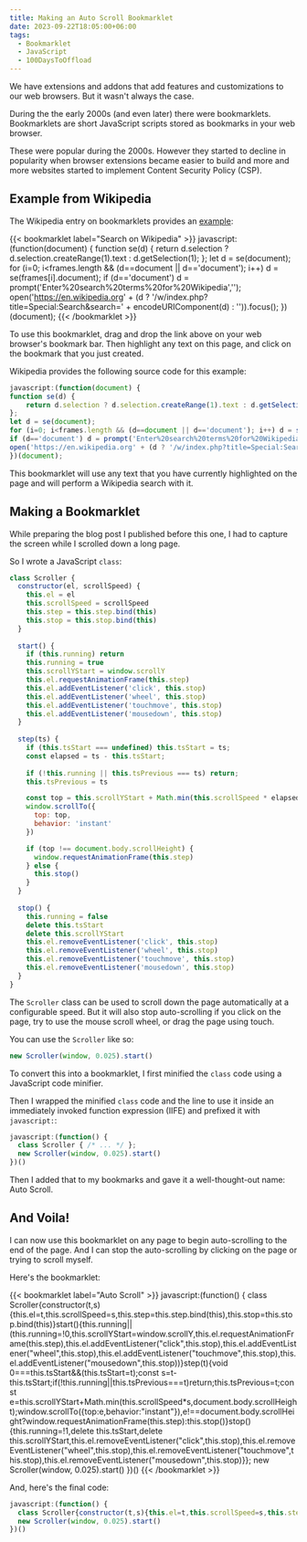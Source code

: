 ```yaml
---
title: Making an Auto Scroll Bookmarklet
date: 2023-09-22T18:05:00+06:00
tags:
  - Bookmarklet
  - JavaScript
  - 100DaysToOffload
---
```


We have extensions and addons that add features and customizations to our web browsers. But it wasn't always the case.

During the the early 2000s (and even later) there were bookmarklets. Bookmarklets are short JavaScript scripts stored as bookmarks in your web browser.

These were popular during the 2000s. However they started to decline in popularity when browser extensions became easier to build and more and more websites started to implement Content Security Policy (CSP).

## Example from Wikipedia

The Wikipedia entry on bookmarklets provides an [example](https://en.wikipedia.org/wiki/Bookmarklet#Example):

{{< bookmarklet label="Search on Wikipedia" >}}
javascript:(function(document) {
function se(d) {
    return d.selection ? d.selection.createRange(1).text : d.getSelection(1);
}; 
let d = se(document); 
for (i=0; i<frames.length && (d==document || d=='document'); i++) d = se(frames[i].document); 
if (d=='document') d = prompt('Enter%20search%20terms%20for%20Wikipedia',''); 
open('https://en.wikipedia.org' + (d ? '/w/index.php?title=Special:Search&search=' + encodeURIComponent(d) : '')).focus();
})(document);
{{< /bookmarklet >}}

To use this bookmarklet, drag and drop the link above on your web browser's bookmark bar. Then highlight any text on this page, and click on the bookmark that you just created.

Wikipedia provides the following source code for this example:

``` js
javascript:(function(document) {
function se(d) {
    return d.selection ? d.selection.createRange(1).text : d.getSelection(1);
}; 
let d = se(document); 
for (i=0; i<frames.length && (d==document || d=='document'); i++) d = se(frames[i].document); 
if (d=='document') d = prompt('Enter%20search%20terms%20for%20Wikipedia',''); 
open('https://en.wikipedia.org' + (d ? '/w/index.php?title=Special:Search&search=' + encodeURIComponent(d) : '')).focus();
})(document);
```

This bookmarklet will use any text that you have currently highlighted on the page and will perform a Wikipedia search with it.

## Making a Bookmarklet

While preparing the blog post I published before this one, I had to capture the screen while I scrolled down a long page.

So I wrote a JavaScript `class`:

``` js
class Scroller {
  constructor(el, scrollSpeed) {
    this.el = el
    this.scrollSpeed = scrollSpeed
    this.step = this.step.bind(this)
    this.stop = this.stop.bind(this)
  }
  
  start() {
    if (this.running) return
    this.running = true
    this.scrollYStart = window.scrollY
    this.el.requestAnimationFrame(this.step)
    this.el.addEventListener('click', this.stop)
    this.el.addEventListener('wheel', this.stop)
    this.el.addEventListener('touchmove', this.stop)
    this.el.addEventListener('mousedown', this.stop)
  }
  
  step(ts) {
    if (this.tsStart === undefined) this.tsStart = ts;
    const elapsed = ts - this.tsStart;
    
    if (!this.running || this.tsPrevious === ts) return;
    this.tsPrevious = ts

    const top = this.scrollYStart + Math.min(this.scrollSpeed * elapsed, document.body.scrollHeight);
    window.scrollTo({
      top: top,
      behavior: 'instant'
    })

    if (top !== document.body.scrollHeight) {
      window.requestAnimationFrame(this.step)
    } else {
      this.stop()
    }
  }
  
  stop() {
    this.running = false
    delete this.tsStart
    delete this.scrollYStart
    this.el.removeEventListener('click', this.stop)
    this.el.removeEventListener('wheel', this.stop)
    this.el.removeEventListener('touchmove', this.stop)
    this.el.removeEventListener('mousedown', this.stop)
  }
}
```

The `Scroller` class can be used to scroll down the page automatically at a configurable speed. But it will also stop auto-scrolling if you click on the page, try to use the mouse scroll wheel, or drag the page using touch.

You can use the `Scroller` like so:

``` js
new Scroller(window, 0.025).start()
```

To convert this into a bookmarklet, I first minified the `class` code using a JavaScript code minifier.

Then I wrapped the minified `class` code and the line to use it inside an immediately invoked function expression (IIFE) and prefixed it with `javascript:`:

``` js
javascript:(function() {
  class Scroller { /* ... */ };
  new Scroller(window, 0.025).start()
})()
```

Then I added that to my bookmarks and gave it a well-thought-out name: Auto Scroll.

## And Voila!

I can now use this bookmarklet on any page to begin auto-scrolling to the end of the page. And I can stop the auto-scrolling by clicking on the page or trying to scroll myself.

Here's the bookmarklet:

{{< bookmarklet label="Auto Scroll" >}}
javascript:(function() {
  class Scroller{constructor(t,s){this.el=t,this.scrollSpeed=s,this.step=this.step.bind(this),this.stop=this.stop.bind(this)}start(){this.running||(this.running=!0,this.scrollYStart=window.scrollY,this.el.requestAnimationFrame(this.step),this.el.addEventListener("click",this.stop),this.el.addEventListener("wheel",this.stop),this.el.addEventListener("touchmove",this.stop),this.el.addEventListener("mousedown",this.stop))}step(t){void 0===this.tsStart&&(this.tsStart=t);const s=t-this.tsStart;if(!this.running||this.tsPrevious===t)return;this.tsPrevious=t;const e=this.scrollYStart+Math.min(this.scrollSpeed*s,document.body.scrollHeight);window.scrollTo({top:e,behavior:"instant"}),e!==document.body.scrollHeight?window.requestAnimationFrame(this.step):this.stop()}stop(){this.running=!1,delete this.tsStart,delete this.scrollYStart,this.el.removeEventListener("click",this.stop),this.el.removeEventListener("wheel",this.stop),this.el.removeEventListener("touchmove",this.stop),this.el.removeEventListener("mousedown",this.stop)}};
  new Scroller(window, 0.025).start()
})()
{{< /bookmarklet >}}

And, here's the final code:

``` js
javascript:(function() {
  class Scroller{constructor(t,s){this.el=t,this.scrollSpeed=s,this.step=this.step.bind(this),this.stop=this.stop.bind(this)}start(){this.running||(this.running=!0,this.scrollYStart=window.scrollY,this.el.requestAnimationFrame(this.step),this.el.addEventListener("click",this.stop),this.el.addEventListener("wheel",this.stop),this.el.addEventListener("touchmove",this.stop),this.el.addEventListener("mousedown",this.stop))}step(t){void 0===this.tsStart&&(this.tsStart=t);const s=t-this.tsStart;if(!this.running||this.tsPrevious===t)return;this.tsPrevious=t;const e=this.scrollYStart+Math.min(this.scrollSpeed*s,document.body.scrollHeight);window.scrollTo({top:e,behavior:"instant"}),e!==document.body.scrollHeight?window.requestAnimationFrame(this.step):this.stop()}stop(){this.running=!1,delete this.tsStart,delete this.scrollYStart,this.el.removeEventListener("click",this.stop),this.el.removeEventListener("wheel",this.stop),this.el.removeEventListener("touchmove",this.stop),this.el.removeEventListener("mousedown",this.stop)}};
  new Scroller(window, 0.025).start()
})()
```
